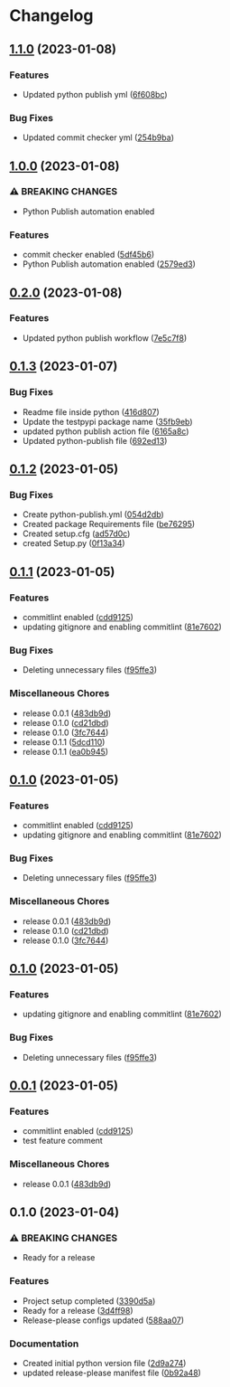 # Changelog

## [1.1.0](https://github.com/ankuljain09/test_repo/compare/v1.0.0...v1.1.0) (2023-01-08)


### Features

* Updated python publish yml ([6f608bc](https://github.com/ankuljain09/test_repo/commit/6f608bca233a83fd5b17357a61970ede3d777c95))


### Bug Fixes

* Updated commit checker yml ([254b9ba](https://github.com/ankuljain09/test_repo/commit/254b9bac9ca52c843a8664cfc94fec56356013f4))

## [1.0.0](https://github.com/ankuljain09/test_repo/compare/v0.2.0...v1.0.0) (2023-01-08)


### ⚠ BREAKING CHANGES

* Python Publish automation enabled

### Features

* commit checker enabled ([5df45b6](https://github.com/ankuljain09/test_repo/commit/5df45b664e1d61766d0d84f53b4fa2670bacb55a))
* Python Publish automation enabled ([2579ed3](https://github.com/ankuljain09/test_repo/commit/2579ed3cbf93d62a62de345fd650b311d70e6a12))

## [0.2.0](https://github.com/ankuljain09/test_repo/compare/v0.1.3...v0.2.0) (2023-01-08)


### Features

* Updated python publish workflow ([7e5c7f8](https://github.com/ankuljain09/test_repo/commit/7e5c7f85e5e1b87e9f8bc74aef339d63f5c54451))

## [0.1.3](https://github.com/ankuljain09/test_repo/compare/v0.1.2...v0.1.3) (2023-01-07)


### Bug Fixes

* Readme file inside python ([416d807](https://github.com/ankuljain09/test_repo/commit/416d807372d02f36472c78aa940d7e0b840a6fa0))
* Update the testpypi package name ([35fb9eb](https://github.com/ankuljain09/test_repo/commit/35fb9eb044aeb7798e00ff15f102c16157901986))
* updated python publish action file ([6165a8c](https://github.com/ankuljain09/test_repo/commit/6165a8cbb2d12602185b636d6ac34db979e6f0b3))
* Updated python-publish file ([692ed13](https://github.com/ankuljain09/test_repo/commit/692ed13df6dbc3dcb24cd0a3e95ee64e90453348))

## [0.1.2](https://github.com/ankuljain09/test_repo/compare/v0.1.1...v0.1.2) (2023-01-05)


### Bug Fixes

* Create python-publish.yml ([054d2db](https://github.com/ankuljain09/test_repo/commit/054d2dbbdcdc349f21726de335c45f8342abea4d))
* Created package Requirements file ([be76295](https://github.com/ankuljain09/test_repo/commit/be76295019cacb8b3c7b321acfcd825e201907c3))
* Created setup.cfg ([ad57d0c](https://github.com/ankuljain09/test_repo/commit/ad57d0c1e50675658f77eec9a1fe1fed4b43688b))
* created Setup.py ([0f13a34](https://github.com/ankuljain09/test_repo/commit/0f13a344111b43aa7047d469726f2195605b80de))

## [0.1.1](https://github.com/ankuljain09/test_repo/compare/v0.1.0...v0.1.1) (2023-01-05)


### Features

* commitlint enabled ([cdd9125](https://github.com/ankuljain09/test_repo/commit/cdd91250022582bd61ec099189151cca5a7c8b1e))
* updating gitignore and enabling commitlint ([81e7602](https://github.com/ankuljain09/test_repo/commit/81e76027cd687cacb49c64cb572b5459d5969088))


### Bug Fixes

* Deleting unnecessary files ([f95ffe3](https://github.com/ankuljain09/test_repo/commit/f95ffe323fbd62148dd50f39b43ef81764212216))


### Miscellaneous Chores

* release 0.0.1 ([483db9d](https://github.com/ankuljain09/test_repo/commit/483db9dba31946eb19a506775fe03383457a1748))
* release 0.1.0 ([cd21dbd](https://github.com/ankuljain09/test_repo/commit/cd21dbd3dedf783ab877729fa22b5bb9f9e3bdce))
* release 0.1.0 ([3fc7644](https://github.com/ankuljain09/test_repo/commit/3fc764469e405be18f3a8366ee8b89ce94b89d90))
* release 0.1.1 ([5dcd110](https://github.com/ankuljain09/test_repo/commit/5dcd1107e6e31337a12c04bcbe28f7a270e4f93d))
* release 0.1.1 ([ea0b945](https://github.com/ankuljain09/test_repo/commit/ea0b945f6e2a5395e33b9e6a62931e78bdd9ed7a))

## [0.1.0](https://github.com/ankuljain09/test_repo/compare/v0.1.0...v0.1.0) (2023-01-05)


### Features

* commitlint enabled ([cdd9125](https://github.com/ankuljain09/test_repo/commit/cdd91250022582bd61ec099189151cca5a7c8b1e))
* updating gitignore and enabling commitlint ([81e7602](https://github.com/ankuljain09/test_repo/commit/81e76027cd687cacb49c64cb572b5459d5969088))


### Bug Fixes

* Deleting unnecessary files ([f95ffe3](https://github.com/ankuljain09/test_repo/commit/f95ffe323fbd62148dd50f39b43ef81764212216))


### Miscellaneous Chores

* release 0.0.1 ([483db9d](https://github.com/ankuljain09/test_repo/commit/483db9dba31946eb19a506775fe03383457a1748))
* release 0.1.0 ([cd21dbd](https://github.com/ankuljain09/test_repo/commit/cd21dbd3dedf783ab877729fa22b5bb9f9e3bdce))
* release 0.1.0 ([3fc7644](https://github.com/ankuljain09/test_repo/commit/3fc764469e405be18f3a8366ee8b89ce94b89d90))

## [0.1.0](https://github.com/ankuljain09/test_repo/compare/v0.0.1...v0.1.0) (2023-01-05)


### Features

* updating gitignore and enabling commitlint ([81e7602](https://github.com/ankuljain09/test_repo/commit/81e76027cd687cacb49c64cb572b5459d5969088))


### Bug Fixes

* Deleting unnecessary files ([f95ffe3](https://github.com/ankuljain09/test_repo/commit/f95ffe323fbd62148dd50f39b43ef81764212216))

## [0.0.1](https://github.com/ankuljain09/test_repo/compare/v0.1.0...v0.0.1) (2023-01-05)


### Features

* commitlint enabled ([cdd9125](https://github.com/ankuljain09/test_repo/commit/cdd91250022582bd61ec099189151cca5a7c8b1e))
* test feature comment

### Miscellaneous Chores

* release 0.0.1 ([483db9d](https://github.com/ankuljain09/test_repo/commit/483db9dba31946eb19a506775fe03383457a1748))

## 0.1.0 (2023-01-04)


### ⚠ BREAKING CHANGES

* Ready for a release

### Features

* Project setup completed ([3390d5a](https://github.com/ankuljain09/test_repo/commit/3390d5ab7ad47ee1500dfba8277bfd282ee330ea))
* Ready for a release ([3d4ff98](https://github.com/ankuljain09/test_repo/commit/3d4ff986c840d5dedcb4ed7b9162da9f80b1ba30))
* Release-please configs updated ([588aa07](https://github.com/ankuljain09/test_repo/commit/588aa07a8d094cdaeac40cee066b297060755d7b))


### Documentation

* Created initial python version file ([2d9a274](https://github.com/ankuljain09/test_repo/commit/2d9a2748370f1b647ad5cc8311716c9c2221f50a))
* updated release-please manifest file ([0b92a48](https://github.com/ankuljain09/test_repo/commit/0b92a48d4db496171751a2fa795650999fd31c08))
